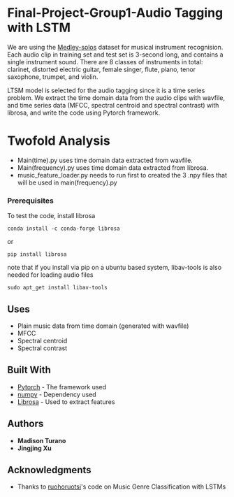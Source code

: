 # Final-Project-Group1-Audio Tagging with LSTM

We are using the [Medley-solos](https://zenodo.org/record/2582103#.XMOHKi2ZNE5) dataset for musical instrument recognision. Each audio clip in training set and test set is 3-second long, and contains a single instrument sound. There are 8 classes of instruments in total: clarinet, distorted electric guitar, female singer, flute, piano, tenor saxophone, trumpet, and violin.

LTSM model is selected for the audio tagging since it is a time series problem. We extract the time domain data from the audio clips with wavfile, and time series data (MFCC, spectral centroid and spectral contrast) with librosa, and write the code using Pytorch framework.

# Twofold Analysis
* Main(time).py uses time domain data extracted from wavfile.
* Main(frequency).py uses time domain data extracted from librosa.
* music_feature_loader.py needs to run first to created the 3 .npy files that will be used in main(frequency).py

### Prerequisites

To test the code, install librosa
```
conda install -c conda-forge librosa
```
or
```
pip install librosa
```
note that if you install via pip on a ubuntu based system, libav-tools is also needed for loading audio files
```
sudo apt_get install libav-tools
```
## Uses
* Plain music data from time domain (generated with wavfile)
* MFCC
* Spectral centroid
* Spectral contrast

## Built With

* [Pytorch](https://pytorch.org) - The framework used
* [numpy](https://maven.apache.org/) - Dependency used
* [Librosa](https://www.numpy.org) - Used to extract features


## Authors

* **Madison Turano** 
* **Jingjing Xu**


## Acknowledgments

* Thanks to [ruohoruotsi](https://github.com/ruohoruotsi/LSTM-Music-Genre-Classification)'s code on Music Genre Classification with LSTMs
